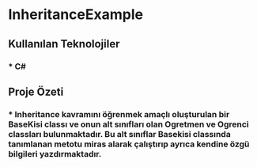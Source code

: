 # InheritanceExample

## Kullanılan Teknolojiler 
### * C#

## Proje Özeti 
### * Inheritance kavramını öğrenmek amaçlı oluşturulan bir BaseKisi classı ve onun alt sınıfları olan Ogretmen ve Ogrenci classları bulunmaktadır. Bu alt sınıflar Basekisi classında tanımlanan metotu miras alarak çalıştırıp ayrıca kendine özgü bilgileri yazdırmaktadır.
